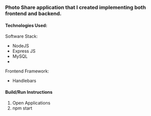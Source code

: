 ### Photo Share application that I created implementing both frontend and backend.

#### Technologies Used:
Software Stack:
- NodeJS
- Express JS
- MySQL
- 
Frontend Framework: 
- Handlebars

#### Build/Run Instructions
1. Open Applications
2. npm start
